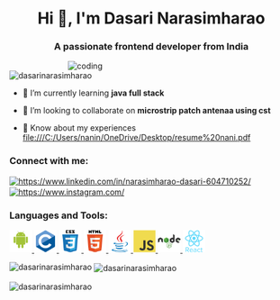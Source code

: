 <h1 align="center">Hi 👋, I'm Dasari Narasimharao</h1>
<h3 align="center">A passionate frontend developer from India</h3>
<img align="right" alt="coding"width="400" src="https://www.bing.com/th/id/OGC.201a0fce023b2b6590a6b18a4fdd4f16?pid=1.7&rurl=https%3a%2f%2fuser-images.githubusercontent.com%2f55389276%2f140866485-8fb1c876-9a8f-4d6a-98dc-08c4981eaf70.gif&ehk=8bWWNYb0o3fqqam6MMSArbyYp1SB54A0nfT%2b%2byALpi4%3d"
<p align="left"> <img src="https://komarev.com/ghpvc/?username=dasarinarasimharao&label=Profile%20views&color=0e75b6&style=flat" alt="dasarinarasimharao" /> </p>

- 🌱 I’m currently learning **java full stack**

- 👯 I’m looking to collaborate on **microstrip patch antenaa using cst**

- 📄 Know about my experiences [file:///C:/Users/nanin/OneDrive/Desktop/resume%20nani.pdf](file:///C:/Users/nanin/OneDrive/Desktop/resume%20nani.pdf)

<h3 align="left">Connect with me:</h3>
<p align="left">
<a href="https://linkedin.com/in/https://www.linkedin.com/in/narasimharao-dasari-604710252/" target="blank"><img align="center" src="https://raw.githubusercontent.com/rahuldkjain/github-profile-readme-generator/master/src/images/icons/Social/linked-in-alt.svg" alt="https://www.linkedin.com/in/narasimharao-dasari-604710252/" height="30" width="40" /></a>
<a href="https://instagram.com/https://www.instagram.com/" target="blank"><img align="center" src="https://raw.githubusercontent.com/rahuldkjain/github-profile-readme-generator/master/src/images/icons/Social/instagram.svg" alt="https://www.instagram.com/" height="30" width="40" /></a>
</p>

<h3 align="left">Languages and Tools:</h3>
<p align="left"> <a href="https://developer.android.com" target="_blank" rel="noreferrer"> <img src="https://raw.githubusercontent.com/devicons/devicon/master/icons/android/android-original-wordmark.svg" alt="android" width="40" height="40"/> </a> <a href="https://www.cprogramming.com/" target="_blank" rel="noreferrer"> <img src="https://raw.githubusercontent.com/devicons/devicon/master/icons/c/c-original.svg" alt="c" width="40" height="40"/> </a> <a href="https://www.w3schools.com/css/" target="_blank" rel="noreferrer"> <img src="https://raw.githubusercontent.com/devicons/devicon/master/icons/css3/css3-original-wordmark.svg" alt="css3" width="40" height="40"/> </a> <a href="https://www.w3.org/html/" target="_blank" rel="noreferrer"> <img src="https://raw.githubusercontent.com/devicons/devicon/master/icons/html5/html5-original-wordmark.svg" alt="html5" width="40" height="40"/> </a> <a href="https://www.java.com" target="_blank" rel="noreferrer"> <img src="https://raw.githubusercontent.com/devicons/devicon/master/icons/java/java-original.svg" alt="java" width="40" height="40"/> </a> <a href="https://developer.mozilla.org/en-US/docs/Web/JavaScript" target="_blank" rel="noreferrer"> <img src="https://raw.githubusercontent.com/devicons/devicon/master/icons/javascript/javascript-original.svg" alt="javascript" width="40" height="40"/> </a> <a href="https://nodejs.org" target="_blank" rel="noreferrer"> <img src="https://raw.githubusercontent.com/devicons/devicon/master/icons/nodejs/nodejs-original-wordmark.svg" alt="nodejs" width="40" height="40"/> </a> <a href="https://reactjs.org/" target="_blank" rel="noreferrer"> <img src="https://raw.githubusercontent.com/devicons/devicon/master/icons/react/react-original-wordmark.svg" alt="react" width="40" height="40"/> </a> </p>

<p><img align="left" src="https://github-readme-stats.vercel.app/api/top-langs?username=dasarinarasimharao&show_icons=true&locale=en&layout=compact" alt="dasarinarasimharao" /></p>

<p>&nbsp;<img align="center" src="https://github-readme-stats.vercel.app/api?username=dasarinarasimharao&show_icons=true&locale=en" alt="dasarinarasimharao" /></p>

<p><img align="center" src="https://github-readme-streak-stats.herokuapp.com/?user=dasarinarasimharao&" alt="dasarinarasimharao" /></p>
